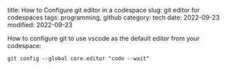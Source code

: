 title: How to Configure git editor in a codespace
slug: git editor for codespaces
tags: programming, github
category: tech
date: 2022-09-23
modified: 2022-09-23

How to configure git to use vscode as the default editor from your codespace:

```git config --global core.editor "code --wait"```
